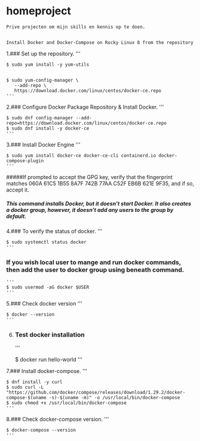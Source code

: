 # homeproject
    Prive projecten om mijn skills en kennis op te doen.


    Install Docker and Docker-Compose on Rocky Linux 8 from the repository

 1.### Set up the repository.
    '''
    
    $ sudo yum install -y yum-utils
 
 
    $ sudo yum-config-manager \
       --add-repo \
       https://download.docker.com/linux/centos/docker-ce.repo
    '''

2.### Configure Docker Package Repository & Install Docker.
    '''
    
    $ sudo dnf config-manager --add-repo=https://download.docker.com/linux/centos/docker-ce.repo
    $ sudo dnf install -y docker-ce
    '''

3.### Install Docker Engine
    '''
    
    $ sudo yum install docker-ce docker-ce-cli containerd.io docker-compose-plugin
    '''
#####If prompted to accept the GPG key, verify that the fingerprint matches 060A 61C5 1B55 8A7F 742B 77AA C52F EB6B 621E 9F35, and if so, accept it.
##### This command installs Docker, but it doesn’t start Docker. It also creates a docker group, however, it doesn’t add any users to the group by default.

4.### To verify the status of docker.
    '''
    
    $ sudo systemctl status docker 
    '''

### If you wish local user to mange and run docker commands, then add the user to docker group using beneath command.
    '''
    $ sudo usermod -aG docker $USER
    '''

5.### Check docker version
    '''
    
    $ docker --version
    '''

6. ### Test docker installation
    '''
    
    $ docker run hello-world
    ''' 
    
7.### Install docker-compose.
    '''

    $ dnf install -y curl
    $ sudo curl -L "https://github.com/docker/compose/releases/download/1.29.2/docker-compose-$(uname -s)-$(uname -m)" -o /usr/local/bin/docker-compose
    $ sudo chmod +x /usr/local/bin/docker-compose
    ''' 

8.### Check docker-compose version.
    '''

    $ docker-compose --version
    ''' 

